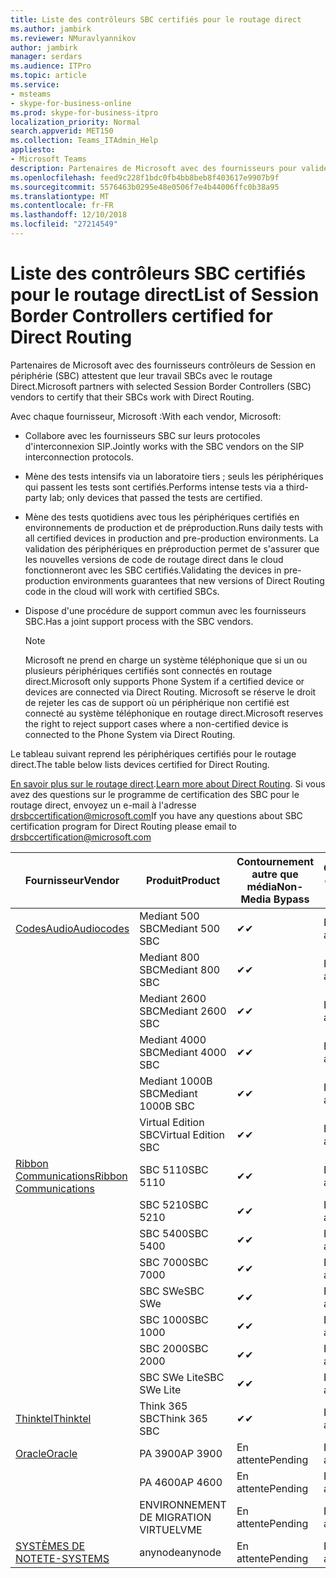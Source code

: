 ```yaml
---
title: Liste des contrôleurs SBC certifiés pour le routage direct
ms.author: jambirk
ms.reviewer: NMuravlyannikov
author: jambirk
manager: serdars
ms.audience: ITPro
ms.topic: article
ms.service:
- msteams
- skype-for-business-online
ms.prod: skype-for-business-itpro
localization_priority: Normal
search.appverid: MET150
ms.collection: Teams_ITAdmin_Help
appliesto:
- Microsoft Teams
description: Partenaires de Microsoft avec des fournisseurs pour valider leurs SBCs SBC fonctionnent avec le routage Direct.
ms.openlocfilehash: feed9c228f1bdc0fb4bb8beb8f403617e9907b9f
ms.sourcegitcommit: 5576463b0295e48e0506f7e4b44006ffc0b38a95
ms.translationtype: MT
ms.contentlocale: fr-FR
ms.lasthandoff: 12/10/2018
ms.locfileid: "27214549"
---
```

# <a name="list-of-session-border-controllers-certified-for-direct-routing"></a><span data-ttu-id="8c56b-103">Liste des contrôleurs SBC certifiés pour le routage direct</span><span class="sxs-lookup"><span data-stu-id="8c56b-103">List of Session Border Controllers certified for Direct Routing</span></span>

<span data-ttu-id="8c56b-104">Partenaires de Microsoft avec des fournisseurs contrôleurs de Session en périphérie (SBC) attestent que leur travail SBCs avec le routage Direct.</span><span class="sxs-lookup"><span data-stu-id="8c56b-104">Microsoft partners with selected Session Border Controllers (SBC) vendors to certify that their SBCs work with Direct Routing.</span></span> 

<span data-ttu-id="8c56b-105">Avec chaque fournisseur, Microsoft :</span><span class="sxs-lookup"><span data-stu-id="8c56b-105">With each vendor, Microsoft:</span></span> 

- <span data-ttu-id="8c56b-106">Collabore avec les fournisseurs SBC sur leurs protocoles d'interconnexion SIP.</span><span class="sxs-lookup"><span data-stu-id="8c56b-106">Jointly works with the SBC vendors on the SIP interconnection protocols.</span></span>
- <span data-ttu-id="8c56b-107">Mène des tests intensifs via un laboratoire tiers ; seuls les périphériques qui passent les tests sont certifiés.</span><span class="sxs-lookup"><span data-stu-id="8c56b-107">Performs intense tests via a third-party lab; only devices that passed the tests are certified.</span></span> 
- <span data-ttu-id="8c56b-108">Mène des tests quotidiens avec tous les périphériques certifiés en environnements de production et de préproduction.</span><span class="sxs-lookup"><span data-stu-id="8c56b-108">Runs daily tests with all certified devices in production and pre-production environments.</span></span> <span data-ttu-id="8c56b-109">La validation des périphériques en préproduction permet de s'assurer que les nouvelles versions de code de routage direct dans le cloud fonctionneront avec les SBC certifiés.</span><span class="sxs-lookup"><span data-stu-id="8c56b-109">Validating the devices in pre-production environments guarantees that new versions of Direct Routing code in the cloud will work with certified SBCs.</span></span> 
- <span data-ttu-id="8c56b-110">Dispose d'une procédure de support commun avec les fournisseurs SBC.</span><span class="sxs-lookup"><span data-stu-id="8c56b-110">Has a joint support process with the SBC vendors.</span></span>


  > [!NOTE]
  > <span data-ttu-id="8c56b-111">Microsoft ne prend en charge un système téléphonique que si un ou plusieurs périphériques certifiés sont connectés en routage direct.</span><span class="sxs-lookup"><span data-stu-id="8c56b-111">Microsoft only supports Phone System if a certified device or devices are connected via Direct Routing.</span></span> <span data-ttu-id="8c56b-112">Microsoft se réserve le droit de rejeter les cas de support où un périphérique non certifié est connecté au système téléphonique en routage direct.</span><span class="sxs-lookup"><span data-stu-id="8c56b-112">Microsoft reserves the right to reject support cases where a non-certified device is connected to the Phone System via Direct Routing.</span></span> 

<span data-ttu-id="8c56b-113">Le tableau suivant reprend les périphériques certifiés pour le routage direct.</span><span class="sxs-lookup"><span data-stu-id="8c56b-113">The table below lists devices certified for Direct Routing.</span></span> 

<span data-ttu-id="8c56b-114">[En savoir plus sur le routage direct](https://aka.ms/dr).</span><span class="sxs-lookup"><span data-stu-id="8c56b-114">[Learn more about Direct Routing](https://aka.ms/dr).</span></span> <span data-ttu-id="8c56b-115">Si vous avez des questions sur le programme de certification des SBC pour le routage direct, envoyez un e-mail à l'adresse drsbccertification@microsoft.com</span><span class="sxs-lookup"><span data-stu-id="8c56b-115">If you have any questions about SBC certification program for Direct Routing please email to drsbccertification@microsoft.com</span></span>


|                                                       <span data-ttu-id="8c56b-116">Fournisseur</span><span class="sxs-lookup"><span data-stu-id="8c56b-116">Vendor</span></span>                                                        |       <span data-ttu-id="8c56b-117">Produit</span><span class="sxs-lookup"><span data-stu-id="8c56b-117">Product</span></span>       | <span data-ttu-id="8c56b-118">Contournement autre que média</span><span class="sxs-lookup"><span data-stu-id="8c56b-118">Non-Media Bypass</span></span> | <span data-ttu-id="8c56b-119">Contournement de média</span><span class="sxs-lookup"><span data-stu-id="8c56b-119">Media Bypass</span></span> | <span data-ttu-id="8c56b-120">Version du logiciel</span><span class="sxs-lookup"><span data-stu-id="8c56b-120">Software Version</span></span> |
|---------------------------------------------------------------------------------------------------------------------|---------------------|------------------|--------------|------------------|
| [<span data-ttu-id="8c56b-121">CodesAudio</span><span class="sxs-lookup"><span data-stu-id="8c56b-121">Audiocodes</span></span>](https://www.audiocodes.com/solutions-products/products/products-for-microsoft-365/direct-routing-for-microsoft-teams) |   <span data-ttu-id="8c56b-122">Mediant 500 SBC</span><span class="sxs-lookup"><span data-stu-id="8c56b-122">Mediant 500 SBC</span></span>   |     <span data-ttu-id="8c56b-123">&#10004;</span><span class="sxs-lookup"><span data-stu-id="8c56b-123">&#10004;</span></span>     |   <span data-ttu-id="8c56b-124">En attente</span><span class="sxs-lookup"><span data-stu-id="8c56b-124">Pending</span></span>    |  <span data-ttu-id="8c56b-125">7.20A.200.055</span><span class="sxs-lookup"><span data-stu-id="8c56b-125">7.20A.200.055</span></span>   |
|                                                                                                                     |   <span data-ttu-id="8c56b-126">Mediant 800 SBC</span><span class="sxs-lookup"><span data-stu-id="8c56b-126">Mediant 800 SBC</span></span>   |     <span data-ttu-id="8c56b-127">&#10004;</span><span class="sxs-lookup"><span data-stu-id="8c56b-127">&#10004;</span></span>     |   <span data-ttu-id="8c56b-128">En attente</span><span class="sxs-lookup"><span data-stu-id="8c56b-128">Pending</span></span>    |  <span data-ttu-id="8c56b-129">7.20A.200.055</span><span class="sxs-lookup"><span data-stu-id="8c56b-129">7.20A.200.055</span></span>   |
|                                                                                                                     |  <span data-ttu-id="8c56b-130">Mediant 2600 SBC</span><span class="sxs-lookup"><span data-stu-id="8c56b-130">Mediant 2600 SBC</span></span>   |     <span data-ttu-id="8c56b-131">&#10004;</span><span class="sxs-lookup"><span data-stu-id="8c56b-131">&#10004;</span></span>     |   <span data-ttu-id="8c56b-132">En attente</span><span class="sxs-lookup"><span data-stu-id="8c56b-132">Pending</span></span>    |  <span data-ttu-id="8c56b-133">7.20A.200.055</span><span class="sxs-lookup"><span data-stu-id="8c56b-133">7.20A.200.055</span></span>   |
|                                                                                                                     |  <span data-ttu-id="8c56b-134">Mediant 4000 SBC</span><span class="sxs-lookup"><span data-stu-id="8c56b-134">Mediant 4000 SBC</span></span>   |     <span data-ttu-id="8c56b-135">&#10004;</span><span class="sxs-lookup"><span data-stu-id="8c56b-135">&#10004;</span></span>     |   <span data-ttu-id="8c56b-136">En attente</span><span class="sxs-lookup"><span data-stu-id="8c56b-136">Pending</span></span>    |  <span data-ttu-id="8c56b-137">7.20A.200.055</span><span class="sxs-lookup"><span data-stu-id="8c56b-137">7.20A.200.055</span></span>   |
|                                                                                                                     | <span data-ttu-id="8c56b-138">Mediant 1000B SBC</span><span class="sxs-lookup"><span data-stu-id="8c56b-138">Mediant 1000B  SBC</span></span>  |     <span data-ttu-id="8c56b-139">&#10004;</span><span class="sxs-lookup"><span data-stu-id="8c56b-139">&#10004;</span></span>     |   <span data-ttu-id="8c56b-140">En attente</span><span class="sxs-lookup"><span data-stu-id="8c56b-140">Pending</span></span>    |  <span data-ttu-id="8c56b-141">7.20A.200.055</span><span class="sxs-lookup"><span data-stu-id="8c56b-141">7.20A.200.055</span></span>   |
|                                                                                                                     | <span data-ttu-id="8c56b-142">Virtual Edition SBC</span><span class="sxs-lookup"><span data-stu-id="8c56b-142">Virtual Edition SBC</span></span> |     <span data-ttu-id="8c56b-143">&#10004;</span><span class="sxs-lookup"><span data-stu-id="8c56b-143">&#10004;</span></span>     |   <span data-ttu-id="8c56b-144">En attente</span><span class="sxs-lookup"><span data-stu-id="8c56b-144">Pending</span></span>    |  <span data-ttu-id="8c56b-145">7.20A.200.055</span><span class="sxs-lookup"><span data-stu-id="8c56b-145">7.20A.200.055</span></span>   |
|  [<span data-ttu-id="8c56b-146">Ribbon Communications</span><span class="sxs-lookup"><span data-stu-id="8c56b-146">Ribbon Communications</span></span>](https://ribboncommunications.com/solutions/enterprise-solutions/microsoft-skype-business)  |      <span data-ttu-id="8c56b-147">SBC 5110</span><span class="sxs-lookup"><span data-stu-id="8c56b-147">SBC 5110</span></span>       |     <span data-ttu-id="8c56b-148">&#10004;</span><span class="sxs-lookup"><span data-stu-id="8c56b-148">&#10004;</span></span>     |   <span data-ttu-id="8c56b-149">En attente</span><span class="sxs-lookup"><span data-stu-id="8c56b-149">Pending</span></span>    |       <span data-ttu-id="8c56b-150">V6.2</span><span class="sxs-lookup"><span data-stu-id="8c56b-150">V6.2</span></span>       |
|                                                                                                                     |      <span data-ttu-id="8c56b-151">SBC 5210</span><span class="sxs-lookup"><span data-stu-id="8c56b-151">SBC 5210</span></span>       |     <span data-ttu-id="8c56b-152">&#10004;</span><span class="sxs-lookup"><span data-stu-id="8c56b-152">&#10004;</span></span>     |   <span data-ttu-id="8c56b-153">En attente</span><span class="sxs-lookup"><span data-stu-id="8c56b-153">Pending</span></span>    |       <span data-ttu-id="8c56b-154">V6.2</span><span class="sxs-lookup"><span data-stu-id="8c56b-154">V6.2</span></span>       |
|                                                                                                                     |      <span data-ttu-id="8c56b-155">SBC 5400</span><span class="sxs-lookup"><span data-stu-id="8c56b-155">SBC 5400</span></span>       |     <span data-ttu-id="8c56b-156">&#10004;</span><span class="sxs-lookup"><span data-stu-id="8c56b-156">&#10004;</span></span>     |   <span data-ttu-id="8c56b-157">En attente</span><span class="sxs-lookup"><span data-stu-id="8c56b-157">Pending</span></span>    |       <span data-ttu-id="8c56b-158">V6.2</span><span class="sxs-lookup"><span data-stu-id="8c56b-158">V6.2</span></span>       |
|                                                                                                                     |      <span data-ttu-id="8c56b-159">SBC 7000</span><span class="sxs-lookup"><span data-stu-id="8c56b-159">SBC 7000</span></span>       |     <span data-ttu-id="8c56b-160">&#10004;</span><span class="sxs-lookup"><span data-stu-id="8c56b-160">&#10004;</span></span>     |   <span data-ttu-id="8c56b-161">En attente</span><span class="sxs-lookup"><span data-stu-id="8c56b-161">Pending</span></span>    |       <span data-ttu-id="8c56b-162">V6.2</span><span class="sxs-lookup"><span data-stu-id="8c56b-162">V6.2</span></span>       |
|                                                                                                                     |       <span data-ttu-id="8c56b-163">SBC SWe</span><span class="sxs-lookup"><span data-stu-id="8c56b-163">SBC SWe</span></span>       |     <span data-ttu-id="8c56b-164">&#10004;</span><span class="sxs-lookup"><span data-stu-id="8c56b-164">&#10004;</span></span>     |   <span data-ttu-id="8c56b-165">En attente</span><span class="sxs-lookup"><span data-stu-id="8c56b-165">Pending</span></span>    |       <span data-ttu-id="8c56b-166">V6.2</span><span class="sxs-lookup"><span data-stu-id="8c56b-166">V6.2</span></span>       |
|                                                                                                                     |      <span data-ttu-id="8c56b-167">SBC 1000</span><span class="sxs-lookup"><span data-stu-id="8c56b-167">SBC 1000</span></span>       |     <span data-ttu-id="8c56b-168">&#10004;</span><span class="sxs-lookup"><span data-stu-id="8c56b-168">&#10004;</span></span>     |   <span data-ttu-id="8c56b-169">En attente</span><span class="sxs-lookup"><span data-stu-id="8c56b-169">Pending</span></span>    |      <span data-ttu-id="8c56b-170">V7.0.2</span><span class="sxs-lookup"><span data-stu-id="8c56b-170">V7.0.2</span></span>      |
|                                                                                                                     |      <span data-ttu-id="8c56b-171">SBC 2000</span><span class="sxs-lookup"><span data-stu-id="8c56b-171">SBC 2000</span></span>       |     <span data-ttu-id="8c56b-172">&#10004;</span><span class="sxs-lookup"><span data-stu-id="8c56b-172">&#10004;</span></span>     |   <span data-ttu-id="8c56b-173">En attente</span><span class="sxs-lookup"><span data-stu-id="8c56b-173">Pending</span></span>    |      <span data-ttu-id="8c56b-174">V7.0.2</span><span class="sxs-lookup"><span data-stu-id="8c56b-174">V7.0.2</span></span>      |
|                                                                                                                     |    <span data-ttu-id="8c56b-175">SBC SWe Lite</span><span class="sxs-lookup"><span data-stu-id="8c56b-175">SBC SWe Lite</span></span>     |     <span data-ttu-id="8c56b-176">&#10004;</span><span class="sxs-lookup"><span data-stu-id="8c56b-176">&#10004;</span></span>     |   <span data-ttu-id="8c56b-177">En attente</span><span class="sxs-lookup"><span data-stu-id="8c56b-177">Pending</span></span>    |      <span data-ttu-id="8c56b-178">V7.0.4</span><span class="sxs-lookup"><span data-stu-id="8c56b-178">V7.0.4</span></span>      |
|                     [<span data-ttu-id="8c56b-179">Thinktel</span><span class="sxs-lookup"><span data-stu-id="8c56b-179">Thinktel</span></span>](https://www.thinktel.ca/services/think-365/think-365-overview/)                      |    <span data-ttu-id="8c56b-180">Think 365 SBC</span><span class="sxs-lookup"><span data-stu-id="8c56b-180">Think 365 SBC</span></span>    |     <span data-ttu-id="8c56b-181">&#10004;</span><span class="sxs-lookup"><span data-stu-id="8c56b-181">&#10004;</span></span>     |   <span data-ttu-id="8c56b-182">En attente</span><span class="sxs-lookup"><span data-stu-id="8c56b-182">Pending</span></span>    |       <span data-ttu-id="8c56b-183">V1.4</span><span class="sxs-lookup"><span data-stu-id="8c56b-183">V1.4</span></span>       |
|                     [<span data-ttu-id="8c56b-184">Oracle</span><span class="sxs-lookup"><span data-stu-id="8c56b-184">Oracle</span></span>](https://www.oracle.com/industries/communications/products/session-border-controller/index.html)                      |    <span data-ttu-id="8c56b-185">PA 3900</span><span class="sxs-lookup"><span data-stu-id="8c56b-185">AP 3900</span></span>       |   <span data-ttu-id="8c56b-186">En attente</span><span class="sxs-lookup"><span data-stu-id="8c56b-186">Pending</span></span>    |   <span data-ttu-id="8c56b-187">En attente</span><span class="sxs-lookup"><span data-stu-id="8c56b-187">Pending</span></span>  |   <span data-ttu-id="8c56b-188">En attente</span><span class="sxs-lookup"><span data-stu-id="8c56b-188">Pending</span></span>    |
|                                                                                                                     |      <span data-ttu-id="8c56b-189">PA 4600</span><span class="sxs-lookup"><span data-stu-id="8c56b-189">AP 4600</span></span>         |    <span data-ttu-id="8c56b-190">En attente</span><span class="sxs-lookup"><span data-stu-id="8c56b-190">Pending</span></span>    |   <span data-ttu-id="8c56b-191">En attente</span><span class="sxs-lookup"><span data-stu-id="8c56b-191">Pending</span></span>    |      <span data-ttu-id="8c56b-192">En attente</span><span class="sxs-lookup"><span data-stu-id="8c56b-192">Pending</span></span>      |
|                                                                                                                     |      <span data-ttu-id="8c56b-193">ENVIRONNEMENT DE MIGRATION VIRTUEL</span><span class="sxs-lookup"><span data-stu-id="8c56b-193">VME</span></span>             |    <span data-ttu-id="8c56b-194">En attente</span><span class="sxs-lookup"><span data-stu-id="8c56b-194">Pending</span></span>    |   <span data-ttu-id="8c56b-195">En attente</span><span class="sxs-lookup"><span data-stu-id="8c56b-195">Pending</span></span>    |      <span data-ttu-id="8c56b-196">En attente</span><span class="sxs-lookup"><span data-stu-id="8c56b-196">Pending</span></span>      |
|                     [<span data-ttu-id="8c56b-197">SYSTÈMES DE NOTE</span><span class="sxs-lookup"><span data-stu-id="8c56b-197">TE-SYSTEMS</span></span>](https://www.anynode.de/anynode-and-microsoft-teams/)                               |     <span data-ttu-id="8c56b-198">anynode</span><span class="sxs-lookup"><span data-stu-id="8c56b-198">anynode</span></span>         |    <span data-ttu-id="8c56b-199">En attente</span><span class="sxs-lookup"><span data-stu-id="8c56b-199">Pending</span></span>    |   <span data-ttu-id="8c56b-200">En attente</span><span class="sxs-lookup"><span data-stu-id="8c56b-200">Pending</span></span>    |      <span data-ttu-id="8c56b-201">En attente</span><span class="sxs-lookup"><span data-stu-id="8c56b-201">Pending</span></span>      |
